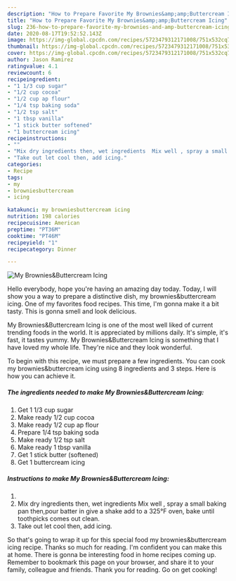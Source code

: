 ```yaml
---
description: "How to Prepare Favorite My Brownies&amp;amp;Buttercream Icing"
title: "How to Prepare Favorite My Brownies&amp;amp;Buttercream Icing"
slug: 236-how-to-prepare-favorite-my-brownies-and-amp-buttercream-icing
date: 2020-08-17T19:52:52.143Z
image: https://img-global.cpcdn.com/recipes/5723479312171008/751x532cq70/my-browniesbuttercream-icing-recipe-main-photo.jpg
thumbnail: https://img-global.cpcdn.com/recipes/5723479312171008/751x532cq70/my-browniesbuttercream-icing-recipe-main-photo.jpg
cover: https://img-global.cpcdn.com/recipes/5723479312171008/751x532cq70/my-browniesbuttercream-icing-recipe-main-photo.jpg
author: Jason Ramirez
ratingvalue: 4.1
reviewcount: 6
recipeingredient:
- "1 1/3 cup sugar"
- "1/2 cup cocoa"
- "1/2 cup ap flour"
- "1/4 tsp baking soda"
- "1/2 tsp salt"
- "1 tbsp vanilla"
- "1 stick butter softened"
- "1 buttercream icing"
recipeinstructions:
- ""
- "Mix dry ingredients then, wet ingredients  Mix well , spray a small baking pan then,pour batter in give a shake add to a 325°F oven, bake until toothpicks comes out clean."
- "Take out let cool then, add icing."
categories:
- Recipe
tags:
- my
- browniesbuttercream
- icing

katakunci: my browniesbuttercream icing 
nutrition: 198 calories
recipecuisine: American
preptime: "PT36M"
cooktime: "PT46M"
recipeyield: "1"
recipecategory: Dinner

---
```



![My Brownies&amp;Buttercream Icing](https://img-global.cpcdn.com/recipes/5723479312171008/751x532cq70/my-browniesbuttercream-icing-recipe-main-photo.jpg)

Hello everybody, hope you're having an amazing day today. Today, I will show you a way to prepare a distinctive dish, my brownies&amp;buttercream icing. One of my favorites food recipes. This time, I'm gonna make it a bit tasty. This is gonna smell and look delicious.



My Brownies&amp;Buttercream Icing is one of the most well liked of current trending foods in the world. It is appreciated by millions daily. It's simple, it's fast, it tastes yummy. My Brownies&amp;Buttercream Icing is something that I have loved my whole life. They're nice and they look wonderful.


To begin with this recipe, we must prepare a few ingredients. You can cook my brownies&amp;buttercream icing using 8 ingredients and 3 steps. Here is how you can achieve it.

<!--inarticleads1-->

##### The ingredients needed to make My Brownies&amp;Buttercream Icing:

1. Get 1 1/3 cup sugar
1. Make ready 1/2 cup cocoa
1. Make ready 1/2 cup ap flour
1. Prepare 1/4 tsp baking soda
1. Make ready 1/2 tsp salt
1. Make ready 1 tbsp vanilla
1. Get 1 stick butter (softened)
1. Get 1 buttercream icing




<!--inarticleads2-->

##### Instructions to make My Brownies&amp;Buttercream Icing:

1. 
1. Mix dry ingredients then, wet ingredients  Mix well , spray a small baking pan then,pour batter in give a shake add to a 325°F oven, bake until toothpicks comes out clean.
1. Take out let cool then, add icing.




So that's going to wrap it up for this special food my brownies&amp;buttercream icing recipe. Thanks so much for reading. I'm confident you can make this at home. There is gonna be interesting food in home recipes coming up. Remember to bookmark this page on your browser, and share it to your family, colleague and friends. Thank you for reading. Go on get cooking!
